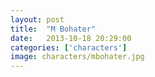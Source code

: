 ```yaml
---
layout: post
title:  "M Bohater"
date:   2013-10-18 20:29:00
categories: ['characters']
image: characters/mbohater.jpg
---
```



